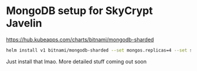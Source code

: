 # MongoDB setup for SkyCrypt Javelin

https://hub.kubeapps.com/charts/bitnami/mongodb-sharded
```bash
helm install v1 bitnami/mongodb-sharded --set mongos.replicas=4 --set serviceType=NodePort
```

Just install that lmao. More detailed stuff coming out soon
